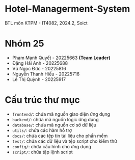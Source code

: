 # Hotel-Managerment-System
BTL môn KTPM - IT4082, 2024.2, Soict

# Nhóm 25
- Phạm Mạnh Quyết - 20225663 **(Team Leader)**
- Đặng Hải Anh - 20225688
- Vũ Ngọc Đức - 20225816
- Nguyễn Thanh Hiếu - 20225716
- Lê Thị Quỳnh - 20225917

# Cấu trúc thư mục
- `frontend/`: chứa mã nguồn giao diện ứng dụng
- `backend/`: chứa mã nguồn logic ứng dụng
- `database/`: chứa mã nguồn cơ sở dữ liệu
- `utils/`: chứa các hàm hỗ trợ
- `docs/`: chứa các tệp tin tài liệu cho phần mềm
- `test/`: chứa các dữ liệu và tệp script cho kiểm thử
- `config/`: chứa cấu hình cho ứng dụng
- `script/`: chứa tập lệnh script
